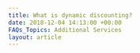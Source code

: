 ```yaml
---
title: What is dynamic discounting?
date: 2018-12-04 14:13:00 +00:00
FAQs_Topics: Additional Services
layout: article
---
```


